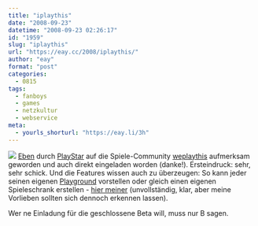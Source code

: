 ```yaml
---
title: "iplaythis"
date: "2008-09-23"
datetime: "2008-09-23 02:26:17"
id: "1959"
slug: "iplaythis"
url: "https://eay.cc/2008/iplaythis/"
author: "eay"
format: "post"
categories:
  - 0815
tags:
  - fanboys
  - games
  - netzkultur
  - webservice
meta:
  - yourls_shorturl: "https://eay.li/3h"
---
```


![](/uploads/2008/weplaythis.jpg) [Eben](http://www.supertopic.de/forum/1/weplaythis-7114-1.html) durch [PlayStar](http://www.grindthatauthority.de/) auf die Spiele-Community [weplaythis](http://weplaythis.com/) aufmerksam geworden und auch direkt eingeladen worden (danke!). Ersteindruck: sehr, sehr schick. Und die Features wissen auch zu überzeugen: So kann jeder seinen eigenen [Playground](http://weplaythis.com/explore/playgrounds) vorstellen oder gleich einen eigenen Spieleschrank erstellen - [hier meiner](http://weplaythis.com/eay/games) (unvollständig, klar, aber meine Vorlieben sollten sich dennoch erkennen lassen).

Wer ne Einladung für die geschlossene Beta will, muss nur B sagen.

